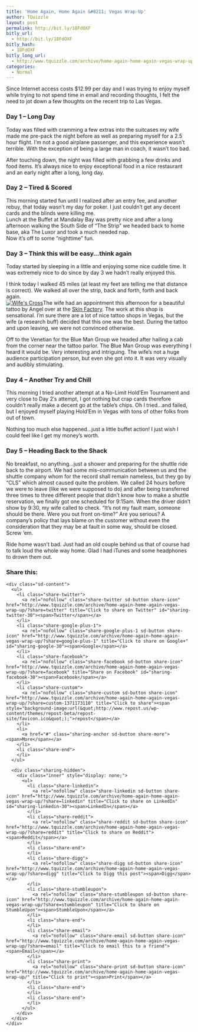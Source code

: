 ```yaml
---
title: 'Home Again, Home Again &#8211; Vegas Wrap-Up'
author: TQuizzle
layout: post
permalink: http://bit.ly/18FdOXF
bitly_url:
  - http://bit.ly/18FdOXF
bitly_hash:
  - 18FdOXF
bitly_long_url:
  - http://www.tquizzle.com/archive/home-again-home-again-vegas-wrap-up/
categories:
  - Normal
---
```

Since Internet access costs $12.99 per day and I was trying to enjoy myself while trying to not spend time in email and recording thoughts, I felt the need to jot down a few thoughts on the recent trip to Las Vegas.

<!--more-->

### Day 1 &#8211; Long Day

Today was filled with cramming a few extras into the suitcases my wife made me pre-pack the night before as well as preparing myself for a 2.5 hour flight. I&#8217;m not a good airplane passenger, and this experience wasn&#8217;t terrible. With the exception of being a large man in coach, it wasn&#8217;t too bad.

After touching down, the night was filled with grabbing a few drinks and food items. It&#8217;s always nice to enjoy exceptional food in a nice restaurant and an early night after a long, long day.

### Day 2 &#8211; Tired &#038; Scored

This morning started fun until I realized after an entry fee, and another rebuy, that today wasn&#8217;t my day for poker. I just couldn&#8217;t get any decent cards and the blinds were killing me.  
Lunch at the Buffet at Mandalay Bay was pretty nice and after a long afternoon walking the South Side of &#8220;The Strip&#8221; we headed back to home base, aka The Luxor and took a much needed nap.  
Now it&#8217;s off to some &#8220;nighttime&#8221; fun.

### Day 3 &#8211; Think this will be easy&#8230;think again

Today started by sleeping in a little and enjoying some nice cuddle time. It was extremely nice to do since by day 3 we hadn&#8217;t really enjoyed this.

I think today I walked 45 miles (at least my feet are telling me that distance is correct). We walked all over the strip, back and forth, forth and back again.  
<a rel="nofollow" target="_blank" class="imagelink" rel="lightbox" href="http://i2.wp.com/www.tquizzle.com/wp/wp-content/uploads/2006/12/het_cross_tat.jpg" title="Wife's New Tattoo"><img id="image29" class="alignright instant" src="http://i0.wp.com/www.tquizzle.com/wp/wp-content/uploads/2006/12/het_cross_tat.thumbnail.jpg" alt="Wife's Cross" data-recalc-dims="1" /></a>The wife had an appointment this afternoon for a beautiful tattoo by Angel over at the [Skin Factory][1]. The work at this shop is sensational. I&#8217;m sure there are a lot of nice tattoo shops in Vegas, but the wife (a research buff) decided that this one was the best. During the tattoo and upon leaving, we were not convinced otherwise.

Off to the Venetian for the Blue Man Group we headed after hailing a cab from the corner near the tattoo parlor. The Blue Man Group was everything I heard it would be. Very interesting and intriguing. The wife&#8217;s not a huge audience participation person, but even she got into it. It was very visually and audibly stimulating.

### Day 4 &#8211; Another Try and Chill

This morning I tried another attempt at a No-Limit Hold&#8217;Em Tournament and very close to Day 2&#8242;s attempt, I got nothing but crap cards therefore couldn&#8217;t really make a decent go at the table&#8217;s chips. Oh I tried&#8230;and failed, but I enjoyed myself playing Hold&#8217;Em in Vegas with tons of other folks from out of town.

Nothing too much else happened&#8230;just a little buffet action! I just wish I could feel like I get my money&#8217;s worth.

### Day 5 &#8211; Heading Back to the Shack

No breakfast, no anything&#8230;just a shower and preparing for the shuttle ride back to the airport. We had some mis-communication between us and the shuttle company whom for the record shall remain nameless, but they go by &#8220;CLS&#8221; which almost caused quite the problem. We called 24 hours before we were to leave (like we were supposed to do) and after being transferred three times to three different people that didn&#8217;t know how to make a shuttle reservation, we finally got one scheduled for 9:15am. When the driver didn&#8217;t show by 9:30, my wife called to check. &#8220;It&#8217;s not my fault mam, someone should be there. Were you out front on-time?&#8221; Are you serious? A company&#8217;s policy that lays blame on the customer without even the consideration that they may be at fault in some way, should be closed. Screw &#8216;em.

Ride home wasn&#8217;t bad. Just had an old couple behind us that of course had to talk loud the whole way home. Glad I had iTunes and some headphones to drown them out.

<div class="sharedaddy sd-sharing-enabled">
  <div class="robots-nocontent sd-block sd-social sd-social-icon-text sd-sharing">
    <h3 class="sd-title">
      Share this:
    </h3>
    
    <div class="sd-content">
      <ul>
        <li class="share-twitter">
          <a rel="nofollow" class="share-twitter sd-button share-icon" href="http://www.tquizzle.com/archive/home-again-home-again-vegas-wrap-up/?share=twitter" title="Click to share on Twitter" id="sharing-twitter-30"><span>Twitter</span></a>
        </li>
        <li class="share-google-plus-1">
          <a rel="nofollow" class="share-google-plus-1 sd-button share-icon" href="http://www.tquizzle.com/archive/home-again-home-again-vegas-wrap-up/?share=google-plus-1" title="Click to share on Google+" id="sharing-google-30"><span>Google</span></a>
        </li>
        <li class="share-facebook">
          <a rel="nofollow" class="share-facebook sd-button share-icon" href="http://www.tquizzle.com/archive/home-again-home-again-vegas-wrap-up/?share=facebook" title="Share on Facebook" id="sharing-facebook-30"><span>Facebook</span></a>
        </li>
        <li class="share-custom">
          <a rel="nofollow" class="share-custom sd-button share-icon" href="http://www.tquizzle.com/archive/home-again-home-again-vegas-wrap-up/?share=custom-1371173110" title="Click to share"><span style="background-image:url(&quot;http://www.repost.us/wp-content/themes/repost-beta/repost-site/favicon.ico&quot;);">repost</span></a>
        </li>
        <li>
          <a href="#" class="sharing-anchor sd-button share-more"><span>More</span></a>
        </li>
        <li class="share-end">
        </li>
      </ul>
      
      <div class="sharing-hidden">
        <div class="inner" style="display: none;">
          <ul>
            <li class="share-linkedin">
              <a rel="nofollow" class="share-linkedin sd-button share-icon" href="http://www.tquizzle.com/archive/home-again-home-again-vegas-wrap-up/?share=linkedin" title="Click to share on LinkedIn" id="sharing-linkedin-30"><span>LinkedIn</span></a>
            </li>
            <li class="share-reddit">
              <a rel="nofollow" class="share-reddit sd-button share-icon" href="http://www.tquizzle.com/archive/home-again-home-again-vegas-wrap-up/?share=reddit" title="Click to share on Reddit"><span>Reddit</span></a>
            </li>
            <li class="share-end">
            </li>
            <li class="share-digg">
              <a rel="nofollow" class="share-digg sd-button share-icon" href="http://www.tquizzle.com/archive/home-again-home-again-vegas-wrap-up/?share=digg" title="Click to Digg this post"><span>Digg</span></a>
            </li>
            <li class="share-stumbleupon">
              <a rel="nofollow" class="share-stumbleupon sd-button share-icon" href="http://www.tquizzle.com/archive/home-again-home-again-vegas-wrap-up/?share=stumbleupon" title="Click to share on StumbleUpon"><span>StumbleUpon</span></a>
            </li>
            <li class="share-end">
            </li>
            <li class="share-email">
              <a rel="nofollow" class="share-email sd-button share-icon" href="http://www.tquizzle.com/archive/home-again-home-again-vegas-wrap-up/?share=email" title="Click to email this to a friend"><span>Email</span></a>
            </li>
            <li class="share-print">
              <a rel="nofollow" class="share-print sd-button share-icon" href="http://www.tquizzle.com/archive/home-again-home-again-vegas-wrap-up/" title="Click to print"><span>Print</span></a>
            </li>
            <li class="share-end">
            </li>
            <li class="share-end">
            </li>
          </ul>
        </div>
      </div>
    </div>
  </div>
</div>

 [1]: http://www.skinfactorytattoo.com